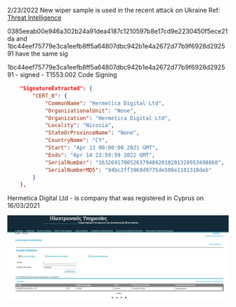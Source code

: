 2/23/2022 New wiper sample is used in the recent attack on Ukraine Ref: [Threat Intelligence](https://twitter.com/threatintel/status/1496578746014437376)

0385eeab00e946a302b24a91dea4187c1210597b8e17cd9e2230450f5ece21da and 1bc44eef75779e3ca1eefb8ff5a64807dbc942b1e4a2672d77b9f6928d292591 have the same sig 

1bc44eef75779e3ca1eefb8ff5a64807dbc942b1e4a2672d77b9f6928d292591 - signed - T1553.002 Code Signing 
```json
    "SignatureExtracted": {
        "CERT_0": {
            "CommonName": "Hermetica Digital Ltd",
            "OrganizationalUnit": "None",
            "Organization": "Hermetica Digital Ltd",
            "Locality": "Nicosia",
            "StateOrProvinceName": "None",
            "CountryName": "CY",
            "Start": "Apr 13 00:00:00 2021 GMT",
            "Ends": "Apr 14 23:59:59 2022 GMT",
            "SerialNumber": "16326917005263794892010201328953498860",
            "SerialNumberMD5": "94bc2ff3969d9775de508e1181318deb"
        }
    },
```

Hermetica Digital Ltd - is company that was registered in Cyprus on 16/03/2021 

![](https://raw.githubusercontent.com/qeeqbox/reports/main/wiper/files/company.png)

